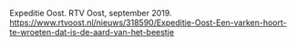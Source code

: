 Expeditie Oost. RTV Oost, september 2019.  https://www.rtvoost.nl/nieuws/318590/Expeditie-Oost-Een-varken-hoort-te-wroeten-dat-is-de-aard-van-het-beestje
